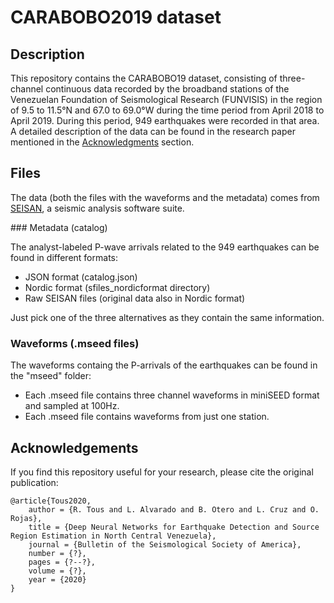 # CARABOBO2019 dataset

## Description

This repository contains the CARABOBO19 dataset, consisting of three-channel continuous data recorded by the broadband stations of the Venezuelan Foundation of Seismological Research (FUNVISIS) in the region of 9.5 to 11.5&deg;N and 67.0 to 69.0&deg;W during the time period from April 2018 to April 2019. During this period, 949 earthquakes were recorded in that area. A detailed description of the data can be found in the research paper mentioned in the [Acknowledgments](#Acknowledgements) section.

 ## Files

 The data (both the files with the waveforms and the metadata) comes from [SEISAN](https://www.geosig.com/files/GS_SEISAN_9_0_1.pdf), a seismic analysis software suite.

### Metadata (catalog)

The analyst-labeled P-wave arrivals related to the 949 earthquakes can be found in different formats:

* JSON format (catalog.json)
* Nordic format (sfiles_nordicformat directory)
* Raw SEISAN files (original data also in Nordic format)

Just pick one of the three alternatives as they contain the same information. 

### Waveforms (.mseed files)

The waveforms containg the P-arrivals of the earthquakes can be found in the "mseed" folder:

* Each .mseed file contains three channel waveforms in miniSEED format and sampled at 100Hz.
* Each .mseed file contains waveforms from just one station.


## Acknowledgements

If you find this repository useful for your research, please cite the original publication:


	@article{Tous2020,
	    author = {R. Tous and L. Alvarado and B. Otero and L. Cruz and O. Rojas},
	    title = {Deep Neural Networks for Earthquake Detection and Source Region Estimation in North Central Venezuela},
	    journal = {Bulletin of the Seismological Society of America},
	    number = {?},
	    pages = {?--?},
	    volume = {?},
	    year = {2020}
	}